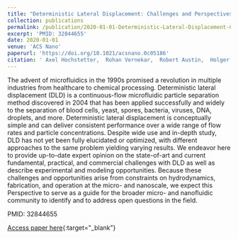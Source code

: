 ```yaml
---
title: "Deterministic Lateral Displacement: Challenges and Perspectives"
collection: publications
permalink: /publication/2020-01-01-Deterministic-Lateral-Displacement-Challenges-and-Perspectives
excerpt: 'PMID: 32844655'
date: 2020-01-01
venue: 'ACS Nano'
paperurl: 'https://doi.org/10.1021/acsnano.0c05186'
citation: ' Axel Hochstetter,  Rohan Vernekar,  Robert Austin,  Holger Becker,  Jason Beech,  Dmitry Fedosov,  Gerhard Gompper,  Sung-Cheol Kim,  Joshua Smith,  Gustavo Stolovitzky,  Jonas Tegenfeldt,  Benjamin Wunsch,  Kerwin Zeming,  Timm Kr{\&quot;u}ger,  David Inglis, &quot;Deterministic Lateral Displacement: Challenges and Perspectives.&quot; ACS Nano, 2020.'
---
```

The advent of microfluidics in the 1990s promised a revolution in multiple industries from healthcare to chemical processing. Deterministic lateral displacement (DLD) is a continuous-flow microfluidic particle separation method discovered in 2004 that has been applied successfully and widely to the separation of blood cells, yeast, spores, bacteria, viruses, DNA, droplets, and more. Deterministic lateral displacement is conceptually simple and can deliver consistent performance over a wide range of flow rates and particle concentrations. Despite wide use and in-depth study, DLD has not yet been fully elucidated or optimized, with different approaches to the same problem yielding varying results. We endeavor here to provide up-to-date expert opinion on the state-of-art and current fundamental, practical, and commercial challenges with DLD as well as describe experimental and modeling opportunities. Because these challenges and opportunities arise from constraints on hydrodynamics, fabrication, and operation at the micro- and nanoscale, we expect this Perspective to serve as a guide for the broader micro- and nanofluidic community to identify and to address open questions in the field.

PMID: 32844655

[Access paper here](https://doi.org/10.1021/acsnano.0c05186){:target="_blank"}
